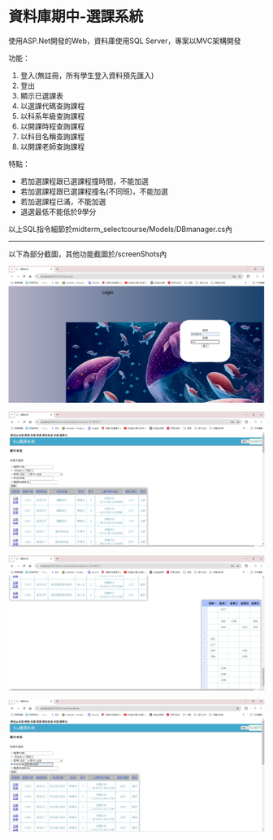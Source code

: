 <h1>資料庫期中-選課系統</h1>
使用ASP.Net開發的Web，資料庫使用SQL Server，專案以MVC架構開發

功能：
<ol>
<li>登入(無註冊，所有學生登入資料預先匯入)</li>
<li>登出</li>
<li>顯示已選課表</li>
<li>以選課代碼查詢課程</li>
<li>以科系年級查詢課程</li>
<li>以開課時程查詢課程</li>
<li>以科目名稱查詢課程</li>
<li>以開課老師查詢課程</li>
</ol>

特點：
 - 若加選課程跟已選課程撞時間，不能加選
 - 若加選課程跟已選課程撞名(不同班)，不能加選
 - 若加選課程已滿，不能加選
 - 退選最低不能低於9學分

以上SQL指令細節於midterm_selectcourse/Models/DBmanager.cs內

---

以下為部分截圖，其他功能截圖於/screenShots內

![登入](/screenShots/new/login.jpg "登入頁面")

![主頁面](/screenShots/new/mainPage.jpg "主頁面")

![快捷顯示課表](/screenShots/new/schedule.jpg "快捷顯示課表")

![以課程名稱搜尋課程](/screenShots/new/courseNameSearch.jpg "以課程名稱搜尋課程")




